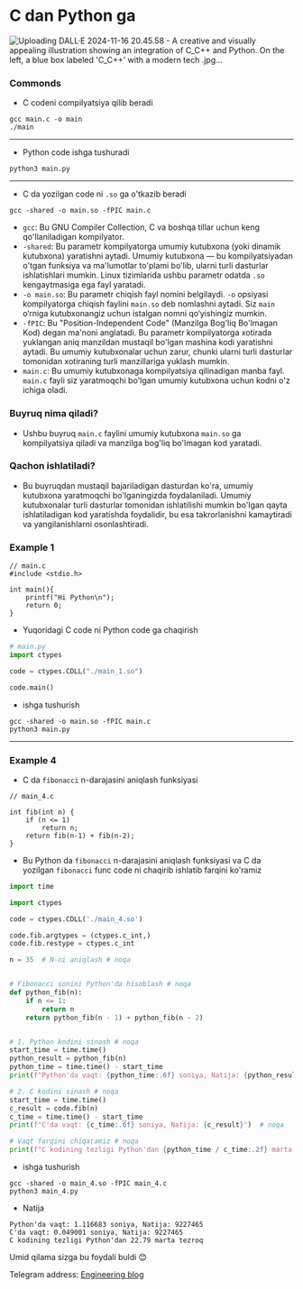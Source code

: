 # C dan Python ga

![Uploading DALL·E 2024-11-16 20.45.58 - A creative and visually appealing illustration showing an integration of C_C++ and Python. On the left, a blue box labeled 'C_C++' with a modern tech .jpg…]()


### Commonds
- C codeni compilyatsiya qilib beradi
```shell
gcc main.c -o main
./main
```
--- 
- Python code ishga tushuradi
```shell
python3 main.py
```
---
- C da yozilgan code ni `.so` ga o'tkazib beradi
```shell
gcc -shared -o main.so -fPIC main.c
```
- `gcc`: Bu GNU Compiler Collection, C va boshqa tillar uchun keng qo'llaniladigan kompilyator.
- `-shared`: Bu parametr kompilyatorga umumiy kutubxona (yoki dinamik kutubxona) yaratishni aytadi. Umumiy kutubxona — bu kompilyatsiyadan o'tgan funksiya va ma'lumotlar to'plami bo'lib, ularni turli dasturlar ishlatishlari mumkin. Linux tizimlarida ushbu parametr odatda `.so` kengaytmasiga ega fayl yaratadi.
- `-o main.so`: Bu parametr chiqish fayl nomini belgilaydi. `-o` opsiyasi kompilyatorga chiqish faylini `main.so` deb nomlashni aytadi. Siz `main` o‘rniga kutubxonangiz uchun istalgan nomni qo‘yishingiz mumkin.
- `-fPIC`: Bu "Position-Independent Code" (Manzilga Bog'liq Bo'lmagan Kod) degan ma'noni anglatadi. Bu parametr kompilyatorga xotirada yuklangan aniq manzildan mustaqil bo'lgan mashina kodi yaratishni aytadi. Bu umumiy kutubxonalar uchun zarur, chunki ularni turli dasturlar tomonidan xotiraning turli manzillariga yuklash mumkin.
- `main.c`: Bu umumiy kutubxonaga kompilyatsiya qilinadigan manba fayl. `main.c` fayli siz yaratmoqchi bo'lgan umumiy kutubxona uchun kodni o'z ichiga oladi.
### Buyruq nima qiladi?
- Ushbu buyruq `main.c` faylini umumiy kutubxona `main.so` ga kompilyatsiya qiladi va manzilga bog'liq bo'lmagan kod yaratadi.

### Qachon ishlatiladi?
- Bu buyruqdan mustaqil bajariladigan dasturdan ko'ra, umumiy kutubxona yaratmoqchi bo'lganingizda foydalaniladi. Umumiy kutubxonalar turli dasturlar tomonidan ishlatilishi mumkin bo'lgan qayta ishlatiladigan kod yaratishda foydalidir, bu esa takrorlanishni kamaytiradi va yangilanishlarni osonlashtiradi.

### Example 1
```shell
// main.c
#include <stdio.h>

int main(){
    printf("Hi Python\n");
    return 0;
}
```
- Yuqoridagi C code ni Python code ga chaqirish
```python
# main.py
import ctypes

code = ctypes.CDLL("./main_1.so")

code.main()
```
- ishga tushurish 
```shell
gcc -shared -o main.so -fPIC main.c
python3 main.py
```
---

### Example 4

- C da `fibonacci` n-darajasini aniqlash funksiyasi
```shell
// main_4.c

int fib(int n) {
    if (n <= 1)
        return n;
    return fib(n-1) + fib(n-2);
}
```
- Bu Python da `fibonacci` n-darajasini aniqlash funksiyasi va C da yozilgan `fibonacci` func code ni chaqirib ishlatib farqini ko'ramiz
```python
import time

import ctypes

code = ctypes.CDLL('./main_4.so')

code.fib.argtypes = (ctypes.c_int,)
code.fib.restype = ctypes.c_int

n = 35  # N-ni aniqlash # noqa


# Fibonacci sonini Python'da hisoblash # noqa
def python_fib(n):
    if n <= 1:
        return n
    return python_fib(n - 1) + python_fib(n - 2)


# 1. Python kodini sinash # noqa
start_time = time.time()
python_result = python_fib(n)
python_time = time.time() - start_time
print(f"Python'da vaqt: {python_time:.6f} soniya, Natija: {python_result}")  # noqa

# 2. C kodini sinash # noqa
start_time = time.time()
c_result = code.fib(n)
c_time = time.time() - start_time
print(f"C'da vaqt: {c_time:.6f} soniya, Natija: {c_result}")  # noqa

# Vaqt farqini chiqaramiz # noqa
print(f"C kodining tezligi Python'dan {python_time / c_time:.2f} marta tezroq")  # noqa
```
- ishga tushurish 
```shell
gcc -shared -o main_4.so -fPIC main_4.c
python3 main_4.py
```
- Natija
```
Python'da vaqt: 1.116683 soniya, Natija: 9227465
C'da vaqt: 0.049001 soniya, Natija: 9227465
C kodining tezligi Python'dan 22.79 marta tezroq

```
Umid qilama sizga bu foydali buldi 😊 

Telegram address: [Engineering blog](https://t.me/musharrafme)
